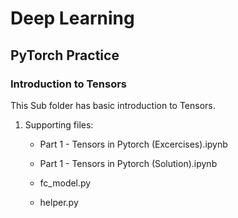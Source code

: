 # Deep Learning

## PyTorch Practice

### Introduction to Tensors

This Sub folder has basic introduction to Tensors. 

1. Supporting files:

    - Part 1 - Tensors in Pytorch (Excercises).ipynb

    - Part 1 - Tensors in Pytorch (Solution).ipynb

    - fc_model.py
    
    - helper.py
